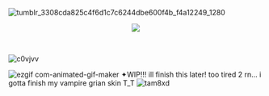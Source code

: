 ![tumblr_3308cda825c4f6d1c7c6244dbe600f4b_f4a12249_1280](https://github.com/TAURTlS/TAURTlS/assets/164212085/ab769d3c-4216-4ece-89bc-59f5f354b7f3)

<p align="center">
  <img src="https://private-user-images.githubusercontent.com/170719355/347227885-bd8bc296-eff6-4e77-8d67-03e1265de0e5.png?jwt=eyJhbGciOiJIUzI1NiIsInR5cCI6IkpXVCJ9.eyJpc3MiOiJnaXRodWIuY29tIiwiYXVkIjoicmF3LmdpdGh1YnVzZXJjb250ZW50LmNvbSIsImtleSI6ImtleTUiLCJleHAiOjE3MjA1NzU0NDgsIm5iZiI6MTcyMDU3NTE0OCwicGF0aCI6Ii8xNzA3MTkzNTUvMzQ3MjI3ODg1LWJkOGJjMjk2LWVmZjYtNGU3Ny04ZDY3LTAzZTEyNjVkZTBlNS5wbmc_WC1BbXotQWxnb3JpdGhtPUFXUzQtSE1BQy1TSEEyNTYmWC1BbXotQ3JlZGVudGlhbD1BS0lBVkNPRFlMU0E1M1BRSzRaQSUyRjIwMjQwNzEwJTJGdXMtZWFzdC0xJTJGczMlMkZhd3M0X3JlcXVlc3QmWC1BbXotRGF0ZT0yMDI0MDcxMFQwMTMyMjhaJlgtQW16LUV4cGlyZXM9MzAwJlgtQW16LVNpZ25hdHVyZT1hZWE1MzIwNzJlYTFhZTE2YjhkZWIwZGY4ZGJiZmM5MTkyMzk2OWFhODRhNjFlMGIxZmUxMTI0Nzg3NThiZDYxJlgtQW16LVNpZ25lZEhlYWRlcnM9aG9zdCZhY3Rvcl9pZD0wJmtleV9pZD0wJnJlcG9faWQ9MCJ9.q1hVXZAmYgydew8u9WwS0J89tqLUBptMw65kwlt6sEk"/>
</p>‎ 

![c0vjvv](https://github.com/TAURTlS/TAURTlS/assets/164212085/231ecf21-832b-4092-abb2-b2aa6fe4db37)

![ezgif com-animated-gif-maker](https://github.com/TAURTlS/TAURTlS/assets/164212085/c9ea7eaf-9aa7-4781-a4c3-a675a0d55030)
✦WIP!!! ill finish this later! too tired 2 rn... i gotta finish my vampire grian skin T_T
![tam8xd](https://github.com/TAURTlS/TAURTlS/assets/164212085/b020f9a5-125a-4e4c-9281-c4950549eb9c)
